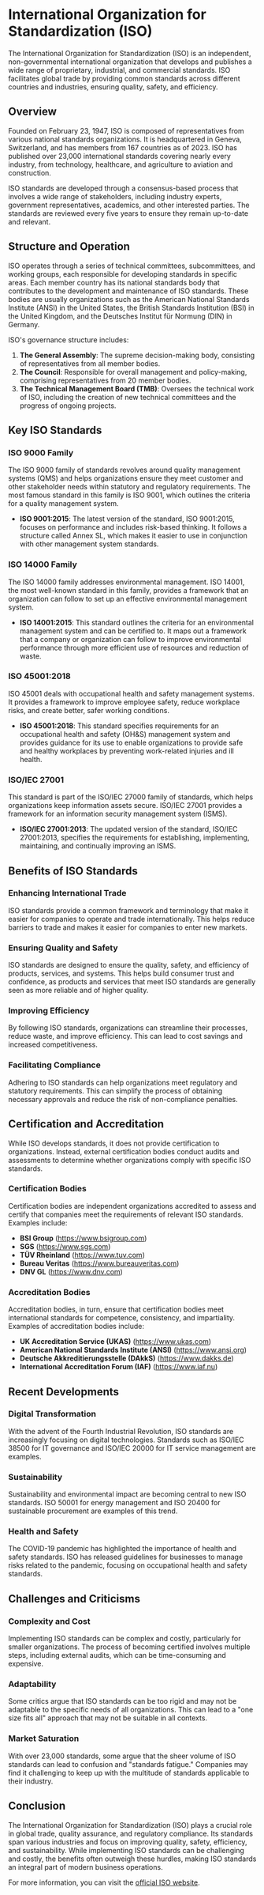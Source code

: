 # International Organization for Standardization (ISO)

The International Organization for Standardization (ISO) is an independent, non-governmental international organization that develops and publishes a wide range of proprietary, industrial, and commercial standards. ISO facilitates global trade by providing common standards across different countries and industries, ensuring quality, safety, and efficiency.

## Overview

Founded on February 23, 1947, ISO is composed of representatives from various national standards organizations. It is headquartered in Geneva, Switzerland, and has members from 167 countries as of 2023. ISO has published over 23,000 international standards covering nearly every industry, from technology, healthcare, and agriculture to aviation and construction.

ISO standards are developed through a consensus-based process that involves a wide range of stakeholders, including industry experts, government representatives, academics, and other interested parties. The standards are reviewed every five years to ensure they remain up-to-date and relevant.

## Structure and Operation

ISO operates through a series of technical committees, subcommittees, and working groups, each responsible for developing standards in specific areas. Each member country has its national standards body that contributes to the development and maintenance of ISO standards. These bodies are usually organizations such as the American National Standards Institute (ANSI) in the United States, the British Standards Institution (BSI) in the United Kingdom, and the Deutsches Institut für Normung (DIN) in Germany.

ISO's governance structure includes:

1. **The General Assembly**: The supreme decision-making body, consisting of representatives from all member bodies.
2. **The Council**: Responsible for overall management and policy-making, comprising representatives from 20 member bodies.
3. **The Technical Management Board (TMB)**: Oversees the technical work of ISO, including the creation of new technical committees and the progress of ongoing projects.

## Key ISO Standards

### ISO 9000 Family

The ISO 9000 family of standards revolves around quality management systems (QMS) and helps organizations ensure they meet customer and other stakeholder needs within statutory and regulatory requirements. The most famous standard in this family is ISO 9001, which outlines the criteria for a quality management system.

- **ISO 9001:2015**: The latest version of the standard, ISO 9001:2015, focuses on performance and includes risk-based thinking. It follows a structure called Annex SL, which makes it easier to use in conjunction with other management system standards.

### ISO 14000 Family

The ISO 14000 family addresses environmental management. ISO 14001, the most well-known standard in this family, provides a framework that an organization can follow to set up an effective environmental management system.

- **ISO 14001:2015**: This standard outlines the criteria for an environmental management system and can be certified to. It maps out a framework that a company or organization can follow to improve environmental performance through more efficient use of resources and reduction of waste.

### ISO 45001:2018

ISO 45001 deals with occupational health and safety management systems. It provides a framework to improve employee safety, reduce workplace risks, and create better, safer working conditions.

- **ISO 45001:2018**: This standard specifies requirements for an occupational health and safety (OH&S) management system and provides guidance for its use to enable organizations to provide safe and healthy workplaces by preventing work-related injuries and ill health.

### ISO/IEC 27001

This standard is part of the ISO/IEC 27000 family of standards, which helps organizations keep information assets secure. ISO/IEC 27001 provides a framework for an information security management system (ISMS).

- **ISO/IEC 27001:2013**: The updated version of the standard, ISO/IEC 27001:2013, specifies the requirements for establishing, implementing, maintaining, and continually improving an ISMS.

## Benefits of ISO Standards

### Enhancing International Trade

ISO standards provide a common framework and terminology that make it easier for companies to operate and trade internationally. This helps reduce barriers to trade and makes it easier for companies to enter new markets.

### Ensuring Quality and Safety

ISO standards are designed to ensure the quality, safety, and efficiency of products, services, and systems. This helps build consumer trust and confidence, as products and services that meet ISO standards are generally seen as more reliable and of higher quality.

### Improving Efficiency

By following ISO standards, organizations can streamline their processes, reduce waste, and improve efficiency. This can lead to cost savings and increased competitiveness.

### Facilitating Compliance

Adhering to ISO standards can help organizations meet regulatory and statutory requirements. This can simplify the process of obtaining necessary approvals and reduce the risk of non-compliance penalties.

## Certification and Accreditation

While ISO develops standards, it does not provide certification to organizations. Instead, external certification bodies conduct audits and assessments to determine whether organizations comply with specific ISO standards.

### Certification Bodies

Certification bodies are independent organizations accredited to assess and certify that companies meet the requirements of relevant ISO standards. Examples include:

- **BSI Group** (https://www.bsigroup.com)
- **SGS** (https://www.sgs.com)
- **TÜV Rheinland** (https://www.tuv.com)
- **Bureau Veritas** (https://www.bureauveritas.com)
- **DNV GL** (https://www.dnv.com)

### Accreditation Bodies

Accreditation bodies, in turn, ensure that certification bodies meet international standards for competence, consistency, and impartiality. Examples of accreditation bodies include:

- **UK Accreditation Service (UKAS)** (https://www.ukas.com)
- **American National Standards Institute (ANSI)** (https://www.ansi.org)
- **Deutsche Akkreditierungsstelle (DAkkS)** (https://www.dakks.de)
- **International Accreditation Forum (IAF)** (https://www.iaf.nu)

## Recent Developments

### Digital Transformation

With the advent of the Fourth Industrial Revolution, ISO standards are increasingly focusing on digital technologies. Standards such as ISO/IEC 38500 for IT governance and ISO/IEC 20000 for IT service management are examples.

### Sustainability

Sustainability and environmental impact are becoming central to new ISO standards. ISO 50001 for energy management and ISO 20400 for sustainable procurement are examples of this trend.

### Health and Safety

The COVID-19 pandemic has highlighted the importance of health and safety standards. ISO has released guidelines for businesses to manage risks related to the pandemic, focusing on occupational health and safety standards.

## Challenges and Criticisms

### Complexity and Cost

Implementing ISO standards can be complex and costly, particularly for smaller organizations. The process of becoming certified involves multiple steps, including external audits, which can be time-consuming and expensive.

### Adaptability

Some critics argue that ISO standards can be too rigid and may not be adaptable to the specific needs of all organizations. This can lead to a "one size fits all" approach that may not be suitable in all contexts.

### Market Saturation

With over 23,000 standards, some argue that the sheer volume of ISO standards can lead to confusion and "standards fatigue." Companies may find it challenging to keep up with the multitude of standards applicable to their industry.

## Conclusion

The International Organization for Standardization (ISO) plays a crucial role in global trade, quality assurance, and regulatory compliance. Its standards span various industries and focus on improving quality, safety, efficiency, and sustainability. While implementing ISO standards can be challenging and costly, the benefits often outweigh these hurdles, making ISO standards an integral part of modern business operations.

For more information, you can visit the [official ISO website](https://www.iso.org).